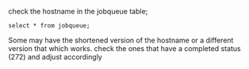 check the hostname in the jobqueue table;

    select * from jobqueue;

Some may have the shortened version of the hostname or a different
version that which works. check the ones that have a completed status
(272) and adjust accordingly